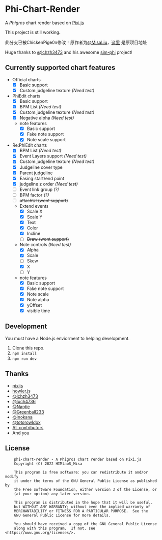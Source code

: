 # Phi-Chart-Render

A *Phigros* chart render based on [Pixi.js](https://pixijs.com)

This project is still working.

此分支已被ChickenPige0n修改！原作者为[@MisaLiu](https://github.com/MisaLiu)，[这里](https://github.com/MisaLiu/phi-chart-render) 是原项目地址

Huge thanks to [@lchzh3473](https://github.com/lchzh3473) and his awesome [sim-phi](https://github.com/lchzh3473/sim-phi) project!

## Currently supported chart features

* Official charts
    * [x] Basic support
    * [x] Custom judgeline texture *(Need test)*

* PhiEdit charts
    * [x] Basic support
    * [x] BPM List *(Need test)*
    * [x] Custom judgeline texture *(Need test)*
    * [x] Negative alpha *(Need test)*
    * note features
        * [x] Basic support
        * [x] Fake note support
        * [x] Note scale support

* Re:PhiEdit charts
    * [x] BPM List *(Need test)*
    * [x] Event Layers support  *(Need test)*
    * [x] Custom judgeline texture *(Need test)*
    * [x] Judgeline cover type
    * [x] Parent judgeline
    * [x] Easing start/end point
    * [x] judgeline z order *(Need test)*
    * [ ] Event link group *(?)*
    * [ ] BPM factor *(?)*
    * [ ] ~~attachUI (wont support)~~
    * Extend events
       * [x] Scale X
       * [x] Scale Y
       * [x] Text
       * [x] Color
       * [x] Incline
       * [ ] ~~Draw (wont support)~~
    * Note controls *(Need test)*
       * [x] Alpha
       * [x] Scale
       * [ ] Skew
       * [x] X
       * [ ] Y
    * note features
        * [x] Basic support
        * [x] Fake note support
        * [x] Note scale
        * [x] Note alpha
        * [x] yOffset
        * [x] visible time

## Development

You must have a Node.js enviorment to helping development.

1. Clone this repo.
2. `npm install`
3. `npm run dev`

## Thanks

* [pixijs](https://github.com/pixijs/pixijs)
* [howler.js](https://github.com/goldfire/howler.js)
* [@lchzh3473](https://github.com/lchzh3473)
* [@luch4736](https://github.com/luch4736)
* [@Naptie](https://github.com/Naptie)
* [@Greenball233](https://github.com/Greenball233)
* [@inokana](https://github.com/GBTP)
* [@totorowldox](https://github.com/totorowldox)
* [All contributors](https://github.com/MisaLiu/phi-chart-render/graphs/contributors)
* And you

## License
```
    phi-chart-render - A Phigros chart render based on Pixi.js
    Copyright (C) 2022 HIMlaoS_Misa

    This program is free software: you can redistribute it and/or modify
    it under the terms of the GNU General Public License as published by
    the Free Software Foundation, either version 3 of the License, or
    (at your option) any later version.

    This program is distributed in the hope that it will be useful,
    but WITHOUT ANY WARRANTY; without even the implied warranty of
    MERCHANTABILITY or FITNESS FOR A PARTICULAR PURPOSE.  See the
    GNU General Public License for more details.

    You should have received a copy of the GNU General Public License
    along with this program.  If not, see <https://www.gnu.org/licenses/>.
```
